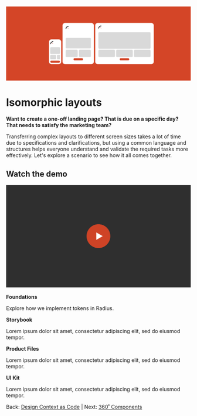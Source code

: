 
![Alternative Text](../assets/images/isomorphic-layouts-fw.svg)

# Isomorphic layouts

**Want to create a one-off landing page? That is due on a specific day? That needs to satisfy the marketing team?** 

Transferring complex layouts to different screen sizes takes a lot of time due to specifications and clarifications, but using a common language and structures helps everyone understand and validate the required tasks more effectively. Let's explore a scenario to see how it all comes together.

## Watch the demo

![Alternative Text](../assets/images/video-placeholder.svg)


**Foundations**

Explore how we implement tokens in Radius.

**Storybook**

Lorem ipsum dolor sit amet, consectetur adipiscing elit, sed do eiusmod tempor.

**Product Files**

Lorem ipsum dolor sit amet, consectetur adipiscing elit, sed do eiusmod tempor.

**UI Kit**

Lorem ipsum dolor sit amet, consectetur adipiscing elit, sed do eiusmod tempor.

Back: [Design Context as Code](design-context-as-code.md) | Next: [360˚ Components](360-components.md)
